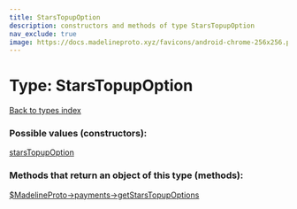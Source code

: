 ```yaml
---
title: StarsTopupOption
description: constructors and methods of type StarsTopupOption
nav_exclude: true
image: https://docs.madelineproto.xyz/favicons/android-chrome-256x256.png
---
```

# Type: StarsTopupOption
[Back to types index](index.html)



### Possible values (constructors):

[starsTopupOption](/API_docs/constructors/starsTopupOption.html)  



### Methods that return an object of this type (methods):

[$MadelineProto->payments->getStarsTopupOptions](/API_docs/methods/payments.getStarsTopupOptions.html)  



